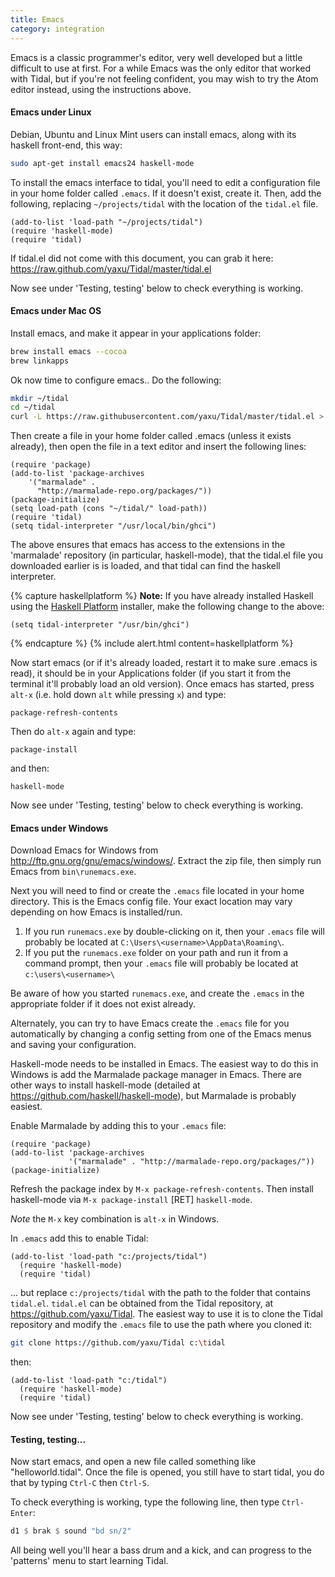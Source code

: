 ```yaml
---
title: Emacs
category: integration
---
```


Emacs is a classic programmer's editor, very well developed but a
little difficult to use at first. For a while Emacs was the only editor that
worked with Tidal, but if you're not feeling confident, you may wish
to try the Atom editor instead, using the instructions above.

#### Emacs under Linux

Debian, Ubuntu and Linux Mint users can install emacs, along with its
haskell front-end, this way:

~~~~sh
sudo apt-get install emacs24 haskell-mode
~~~~

To install the emacs interface to tidal, you'll need to edit a
configuration file in your home folder called `.emacs`. If it doesn't
exist, create it. Then, add the following, replacing
`~/projects/tidal` with the location of the `tidal.el` file.

~~~~emacs
(add-to-list 'load-path "~/projects/tidal")
(require 'haskell-mode)
(require 'tidal)
~~~~

If tidal.el did not come with this document, you can grab it here: <https://raw.github.com/yaxu/Tidal/master/tidal.el>

Now see under 'Testing, testing' below to check everything is
working.

#### Emacs under Mac OS

Install emacs, and make it appear in your applications folder:

~~~bash
brew install emacs --cocoa
brew linkapps
~~~

Ok now time to configure emacs.. Do the following:

~~~bash
mkdir ~/tidal
cd ~/tidal
curl -L https://raw.githubusercontent.com/yaxu/Tidal/master/tidal.el > tidal.el
~~~

Then create a file in your home folder called .emacs (unless it exists already), then open the file in a text editor and insert the following lines:

~~~emacs
(require 'package)
(add-to-list 'package-archives 
    '("marmalade" .
      "http://marmalade-repo.org/packages/"))
(package-initialize)
(setq load-path (cons "~/tidal/" load-path))
(require 'tidal)
(setq tidal-interpreter "/usr/local/bin/ghci")
~~~

The above ensures that emacs has access to the extensions in the 'marmalade' repository (in particular, haskell-mode), that the tidal.el file you downloaded earlier is is loaded, and that tidal can find the haskell interpreter.

{% capture haskellplatform %}
**Note:** If you have already installed Haskell using the [Haskell Platform](http://www.haskell.org/platform/) installer, make the following change to the above:

~~~emacs
(setq tidal-interpreter "/usr/bin/ghci")
~~~
{% endcapture %}
{% include alert.html content=haskellplatform %}

Now start emacs (or if it's already loaded, restart it to make sure .emacs is read), it should be in your Applications folder (if you start it from the terminal it'll probably load an old version). Once emacs has started, press `alt-x` (i.e. hold down `alt` while pressing `x`) and type:

~~~emacs
package-refresh-contents
~~~
Then do `alt-x` again and type:

~~~emacs
package-install
~~~

and then:

~~~emacs
haskell-mode
~~~

Now see under 'Testing, testing' below to check everything is
working.

#### Emacs under Windows

Download Emacs for Windows from http://ftp.gnu.org/gnu/emacs/windows/. Extract the zip file, then simply
run Emacs from `bin\runemacs.exe`.

Next you will need to find or create the `.emacs` file located in your home directory. This is the Emacs config file. Your exact location may vary depending on how Emacs is installed/run. 

1. If you run `runemacs.exe` by double-clicking on it, then your `.emacs` file will probably be located at `C:\Users\<username>\AppData\Roaming\`. 
2. If you put the `runemacs.exe` folder on your path and run it from a command prompt, then your `.emacs` file will probably be located at `c:\users\<username>\`

Be aware of how you started `runemacs.exe`, and create the `.emacs` in the appropriate folder if it does not exist already. 

Alternately, you can try to have Emacs create the `.emacs` file for you automatically by changing a config setting from one of the Emacs menus and saving your configuration. 

Haskell-mode needs to be installed in Emacs. The easiest way to do this in Windows is add the Marmalade package manager in Emacs. There are other ways to install haskell-mode (detailed at https://github.com/haskell/haskell-mode), but Marmalade is probably easiest.

Enable Marmalade by adding this to your `.emacs` file:

~~~~emacs
(require 'package)
(add-to-list 'package-archives
             '("marmalade" . "http://marmalade-repo.org/packages/"))
(package-initialize)
~~~~

Refresh the package index by `M-x package-refresh-contents`. Then install haskell-mode via `M-x package-install` [RET] `haskell-mode`.

*Note* the `M-x` key combination is `alt-x` in Windows.

In `.emacs` add this to enable Tidal:

~~~~emacs
(add-to-list 'load-path "c:/projects/tidal")
  (require 'haskell-mode)
  (require 'tidal)
~~~~

... but replace `c:/projects/tidal` with the path to the folder that contains `tidal.el`. `tidal.el` can be obtained from the Tidal repository, at https://github.com/yaxu/Tidal. The easiest way to use it is to clone the Tidal repository and modify the `.emacs` file to use the path where you cloned it:

~~~~bash
git clone https://github.com/yaxu/Tidal c:\tidal
~~~~

then:

~~~~emacs
(add-to-list 'load-path "c:/tidal")
  (require 'haskell-mode)
  (require 'tidal)
~~~~

Now see under 'Testing, testing' below to check everything is
working.

#### Testing, testing...

Now start emacs, and open a new file called something like
"helloworld.tidal". Once the file is opened, you still have to start
tidal, you do that by typing `Ctrl-C` then `Ctrl-S`.

To check everything is working, type the following line, then type
`Ctrl-Enter`:

~~~~haskell
d1 $ brak $ sound "bd sn/2"
~~~~

All being well you'll hear a bass drum and a kick, and can progress to
the 'patterns' menu to start learning Tidal.

